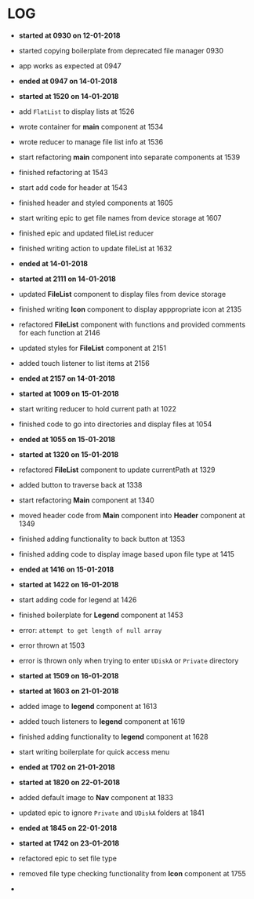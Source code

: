 # LOG

* **started at 0930 on 12-01-2018**
* started copying boilerplate from deprecated file manager 0930
* app works as expected at 0947
* **ended at 0947 on 14-01-2018**

* **started at 1520 on 14-01-2018**
* add `FlatList` to display lists at 1526
* wrote container for **main** component at 1534
* wrote reducer to manage file list info at 1536
* start refactoring **main** component into separate components at 1539
* finished refactoring at 1543
* start add code for header at 1543
* finished header and styled components at 1605
* start writing epic to get file names from device storage at 1607
* finished epic and updated fileList reducer
* finished writing action to update fileList at 1632
* **ended at 14-01-2018**

* **started at 2111 on 14-01-2018**
* updated **FileList** component to display files from device storage
* finished writing **Icon** component to display apppropriate icon at 2135
* refactored **FileList** component with functions and provided comments for each function at 2146
* updated styles for **FileList** component at 2151
* added touch listener to list items at 2156
* **ended at 2157 on 14-01-2018**

* **started at 1009 on 15-01-2018**
* start writing reducer to hold current path at 1022
* finished code to go into directories and display files at 1054
* **ended at 1055 on 15-01-2018**

* **started at 1320 on 15-01-2018**
* refactored **FileList** component to update currentPath at 1329
* added button to traverse back at 1338
* start refactoring **Main** component at 1340
* moved header code from **Main** component into **Header** component at 1349
* finished adding functionality to back button at 1353
* finished adding code to display image based upon file type at 1415
* **ended at 1416 on 15-01-2018**

* **started at 1422 on 16-01-2018**
* start adding code for legend at 1426
* finished boilerplate for **Legend** component at 1453
* error: `attempt to get length of null array`
* error thrown at 1503
* error is thrown only when trying to enter `UDiskA` or `Private` directory
* **started at 1509 on 16-01-2018**

* **started at 1603 on 21-01-2018**
* added image to **legend** component at 1613
* added touch listeners to **legend** component at 1619
* finished adding functionality to **legend** component at 1628
* start writing boilerplate for quick access menu
* **ended at 1702 on 21-01-2018**

* **started at 1820 on 22-01-2018**
* added default image to **Nav** component at 1833
* updated epic to ignore `Private` and `UDiskA` folders at 1841
* **ended at 1845 on 22-01-2018**

* **started at 1742 on 23-01-2018**
* refactored epic to set file type
* removed file type checking functionality from **Icon** component at 1755
* 
